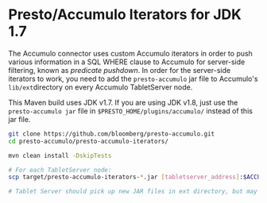 <!---
Copyright 2016 Bloomberg L.P.

Licensed under the Apache License, Version 2.0 (the "License");
you may not use this file except in compliance with the License.
You may obtain a copy of the License at

    http://www.apache.org/licenses/LICENSE-2.0

Unless required by applicable law or agreed to in writing, software
distributed under the License is distributed on an "AS IS" BASIS,
WITHOUT WARRANTIES OR CONDITIONS OF ANY KIND, either express or implied.
See the License for the specific language governing permissions and
limitations under the License.
-->
# Presto/Accumulo Iterators for JDK 1.7
The Accumulo connector uses custom Accumulo iterators in
order to push various information in a SQL WHERE clause to Accumulo for
server-side filtering, known as *predicate pushdown*. In order
for the server-side iterators to work, you need to add the `presto-accumulo`
jar file to Accumulo's `lib/ext`directory on every Accumulo TabletServer node.

This Maven build uses JDK v1.7. If you are using JDK v1.8, just use the
``presto-accumulo jar`` file in ``$PRESTO_HOME/plugins/accumulo/`` instead
of this jar file.

```bash
git clone https://github.com/bloomberg/presto-accumulo.git
cd presto-accumulo/presto-accumulo-iterators/

mvn clean install -DskipTests

# For each TabletServer node:
scp target/presto-accumulo-iterators-*.jar [tabletserver_address]:$ACCUMULO_HOME/lib/ext

# Tablet Server should pick up new JAR files in ext directory, but may require restart
```
